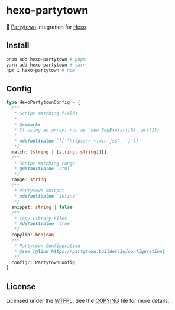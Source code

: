 # hexo-partytown

🎉 [Partytown](https://github.com/BuilderIO/partytown) Integration for [Hexo](https://github.com/hexojs/hexo)

## Install

```bash
pnpm add hexo-partytown # pnpm
yarn add hexo-partytown # yarn
npm i hexo-partytown # npm
```

## Config

```ts
type HexoPartytownConfig = {
  /**
   * Script matching fields
   * 
   * @remarks
   * If using an array, run as `new RegExp(arr[0], arr[1])`
   * 
   * @defaultValue `[['^https://.+.min.js$', 'i']]`
   */
  match: (string | [string, string])[]
  /**
   * Script matching range
   * @defaultValue `html`
   */
  range: string
  /**
   * Partytown Snippet
   * @defaultValue `inline`
   */
  snippet: string | false
  /**
   * Copy Library Files
   * @defaultValue `true`
   */
  copylib: boolean
  /**
   * Partytown Configuration
   * @see {@link https://partytown.builder.io/configuration}
   */
  config?: PartytownConfig
}
```

## License

Licensed under the [WTFPL](http://www.wtfpl.net), See the [COPYING](COPYING) file for more details.